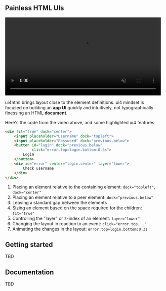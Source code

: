 ## Painless HTML UIs

<video controls="" muted="" loop="" autoplay="" width="100%">
    <source src="intro.mp4" type="video/mp4">
</video>

ui4html brings layout close to the element definitions. ui4 mindset is focused on building an
**app UI** quickly and intuitively, not typographically finessing an HTML **document**.

Here's the code from the video above, and some highlighted ui4 features:

```html
<div fit="true" dock="center">
    <input placeholder="Username" dock="topleft">
    <input placeholder="Password" dock="previous.below">
    <button id="login" dock="previous.below"
            click="error.top=login.bottom:0.3s">
        Login
    </button>
    <div id="error" center="login.center" layer="lower">
        Check username
    </div>
</div>
```

1. Placing an element relative to the containing element: `dock="topleft"`, `dock="center"`
2. Placing an element relative to a peer element: `dock="previous.below"`
3. Leaving a standard gap between the elements
4. Sizing an element based on the space required for the children: `fit="true"`
5. Controlling the "layer" or z-index of an element: `layer="lower"`
6. Changing the layout in reaction to an event: `click="error.top..."`
7. Animating the changes in the layout: `error.top=login.bottom:0.3s`

## Getting started

TBD

## Documentation

TBD
